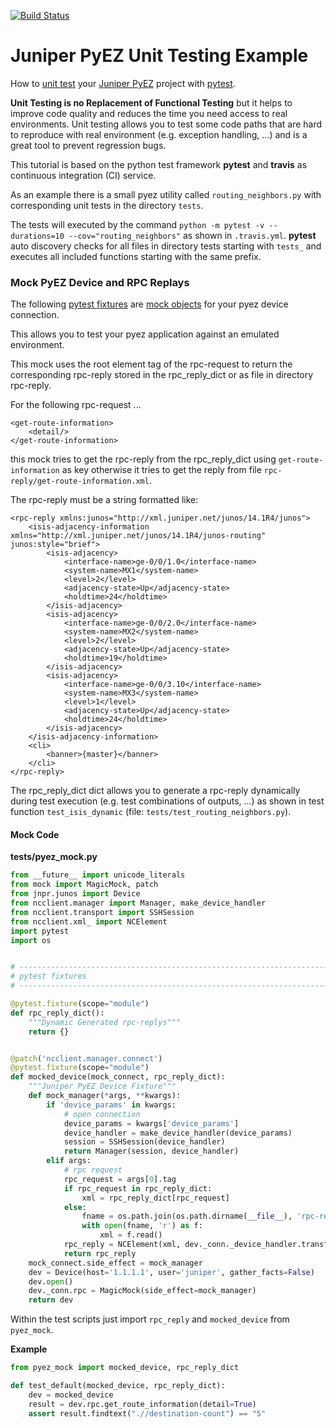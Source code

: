 [![Build Status](https://travis-ci.org/GIC-de/Juniper-PyEZ-Unit-Testing.svg)](https://travis-ci.org/GIC-de/Juniper-PyEZ-Unit-Testing)
# Juniper PyEZ Unit Testing Example
How to [unit test](https://en.wikipedia.org/wiki/Unit_testing)
your [Juniper PyEZ](https://github.com/Juniper/py-junos-eznc)
project with [pytest](https://pytest.org).

__Unit Testing is no Replacement of Functional Testing__
but it helps to improve code quality and reduces the time you need access to
real environments. Unit testing allows you to test some code paths that are
hard to reproduce with real environment (e.g. exception handling, ...) and is
a great tool to prevent regression bugs.

This tutorial is based on the python test framework __pytest__ and __travis__ as
continuous integration (CI) service.

As an example there is a small pyez utility called `routing_neighbors.py`
with corresponding unit tests in the directory `tests`.

The tests will executed by the command
`python -m pytest -v --durations=10 --cov="routing_neighbors"`
as shown in `.travis.yml`. __pytest__ auto discovery checks for all files in
directory tests starting with `tests_` and executes all included functions
starting with the same prefix.

### Mock PyEZ Device and RPC Replays

The following [pytest fixtures](https://pytest.org/latest/fixture.html) are
[mock objects](https://en.wikipedia.org/wiki/Mock_object) for your
pyez device connection.

This allows you to test your pyez application against an emulated environment.

This mock uses the root element tag of the rpc-request to return the
corresponding rpc-reply stored in the rpc_reply_dict or as file in directory
rpc-reply.

For the following rpc-request ...
```
<get-route-information>
    <detail/>
</get-route-information>
```
this mock tries to get the rpc-reply from the rpc_reply_dict using
`get-route-information` as key otherwise it tries to get the reply from file
`rpc-reply/get-route-information.xml`.

The rpc-reply must be a string formatted like:
```
<rpc-reply xmlns:junos="http://xml.juniper.net/junos/14.1R4/junos">
    <isis-adjacency-information xmlns="http://xml.juniper.net/junos/14.1R4/junos-routing" junos:style="brief">
        <isis-adjacency>
            <interface-name>ge-0/0/1.0</interface-name>
            <system-name>MX1</system-name>
            <level>2</level>
            <adjacency-state>Up</adjacency-state>
            <holdtime>24</holdtime>
        </isis-adjacency>
        <isis-adjacency>
            <interface-name>ge-0/0/2.0</interface-name>
            <system-name>MX2</system-name>
            <level>2</level>
            <adjacency-state>Up</adjacency-state>
            <holdtime>19</holdtime>
        </isis-adjacency>
        <isis-adjacency>
            <interface-name>ge-0/0/3.10</interface-name>
            <system-name>MX3</system-name>
            <level>1</level>
            <adjacency-state>Up</adjacency-state>
            <holdtime>24</holdtime>
        </isis-adjacency>
    </isis-adjacency-information>
    <cli>
        <banner>{master}</banner>
    </cli>
</rpc-reply>
```

The rpc_reply_dict dict allows you to generate a rpc-reply dynamically during test
execution (e.g. test combinations of outputs, ...) as shown in test function
`test_isis_dynamic` (file: `tests/test_routing_neighbors.py`).

#### Mock Code

__tests/pyez_mock.py__
```Python
from __future__ import unicode_literals
from mock import MagicMock, patch
from jnpr.junos import Device
from ncclient.manager import Manager, make_device_handler
from ncclient.transport import SSHSession
from ncclient.xml_ import NCElement
import pytest
import os


# ------------------------------------------------------------------------------
# pytest fixtures
# ------------------------------------------------------------------------------

@pytest.fixture(scope="module")
def rpc_reply_dict():
    """Dynamic Generated rpc-replys"""
    return {}


@patch('ncclient.manager.connect')
@pytest.fixture(scope="module")
def mocked_device(mock_connect, rpc_reply_dict):
    """Juniper PyEZ Device Fixture"""
    def mock_manager(*args, **kwargs):
        if 'device_params' in kwargs:
            # open connection
            device_params = kwargs['device_params']
            device_handler = make_device_handler(device_params)
            session = SSHSession(device_handler)
            return Manager(session, device_handler)
        elif args:
            # rpc request
            rpc_request = args[0].tag
            if rpc_request in rpc_reply_dict:
                xml = rpc_reply_dict[rpc_request]
            else:
                fname = os.path.join(os.path.dirname(__file__), 'rpc-reply', rpc_request + '.xml')
                with open(fname, 'r') as f:
                    xml = f.read()
            rpc_reply = NCElement(xml, dev._conn._device_handler.transform_reply())
            return rpc_reply
    mock_connect.side_effect = mock_manager
    dev = Device(host='1.1.1.1', user='juniper', gather_facts=False)
    dev.open()
    dev._conn.rpc = MagicMock(side_effect=mock_manager)
    return dev
```

Within the test scripts just import `rpc_reply` and `mocked_device` from `pyez_mock`.

__Example__
```Python
from pyez_mock import mocked_device, rpc_reply_dict

def test_default(mocked_device, rpc_reply_dict):
    dev = mocked_device
    result = dev.rpc.get_route_information(detail=True)
    assert result.findtext(".//destination-count") == "5"
```
